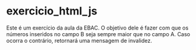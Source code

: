 # exercicio_html_js
Este é um exercício da aula da EBAC.  O objetivo dele é fazer com que os números inseridos no campo B seja sempre maior que no campo A. Caso ocorra o contrário, retornará uma mensagem de invalidez.
